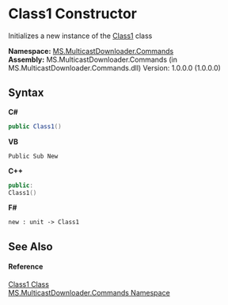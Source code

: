 # Class1 Constructor 
 

Initializes a new instance of the <a href="ce2a4ea5-69ec-8c12-2cda-47e96433d997">Class1</a> class

**Namespace:**&nbsp;<a href="79bb20b3-6ba6-60c6-e40e-31f1b5083ad1">MS.MulticastDownloader.Commands</a><br />**Assembly:**&nbsp;MS.MulticastDownloader.Commands (in MS.MulticastDownloader.Commands.dll) Version: 1.0.0.0 (1.0.0.0)

## Syntax

**C#**<br />
``` C#
public Class1()
```

**VB**<br />
``` VB
Public Sub New
```

**C++**<br />
``` C++
public:
Class1()
```

**F#**<br />
``` F#
new : unit -> Class1
```


## See Also


#### Reference
<a href="ce2a4ea5-69ec-8c12-2cda-47e96433d997">Class1 Class</a><br /><a href="79bb20b3-6ba6-60c6-e40e-31f1b5083ad1">MS.MulticastDownloader.Commands Namespace</a><br />